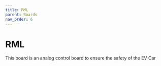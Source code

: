 ```yaml
---
title: RML
parent: Boards
nav_order: 6
---
```


# RML
This board is an analog control board to ensure the safety of the EV Car